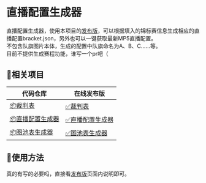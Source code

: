 # 直播配置生成器

直播配置生成器，使用本项目的[发布版](https://mp5tournament.github.io/streaming_config/)，可以根据填入的锦标赛信息生成相应的直播配置bracket.json，另外也可以一键获取最新MP5直播配置。  
不包含队旗图片本体，生成的配置中队旗命名为A、B、C……等。  
目前不提供生成赛程功能，谁写一个pr吧（

## 🔗相关项目

|代码仓库|在线发布版|
|-|-|
|[📦裁判表](https://github.com/mp5tournament/referee_sheet)|[✅裁判表](https://mp5tournament.github.io/referee_sheet/)|
|[📦直播配置生成器](https://github.com/mp5tournament/streaming_config)|[✅直播配置生成器](https://mp5tournament.github.io/streaming_config/)|
|[📦图池表生成器](https://github.com/mp5tournament/map_pool_sheet)|[✅图池表生成器](https://mp5tournament.github.io/map_pool_sheet/)|


## 📄使用方法

真的有写的必要吗，直接看[发布版](https://mp5tournament.github.io/streaming_config/)页面内说明即可。  

